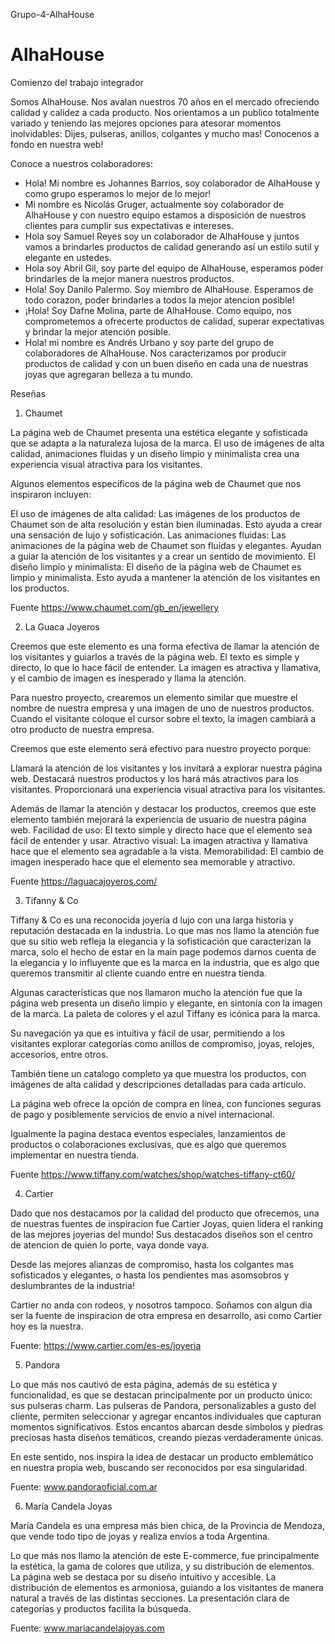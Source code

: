 Grupo-4-AlhaHouse

# AlhaHouse

Comienzo del trabajo integrador

Somos AlhaHouse. Nos avalan nuestros 70 años en el mercado ofreciendo calidad y calidez a cada producto.
Nos orientamos a un publico totalmente variado y teniendo las mejores opciones para atesorar momentos inolvidables: 
Dijes, pulseras, anillos, colgantes y mucho mas!
Conocenos a fondo en nuestra web!

Conoce a nuestros colaboradores:

- Hola! Mi nombre es Johannes Barrios, soy colaborador de AlhaHouse y como grupo esperamos lo mejor de lo mejor!
- Mi nombre es Nicolás Gruger, actualmente soy colaborador de AlhaHouse y con nuestro equipo estamos a disposición de nuestros clientes para cumplir sus expectativas e intereses.
- Hola soy Samuel Reyes soy un colaborador de AlhaHouse y juntos vamos a brindarles productos de calidad generando así un estilo sutil y elegante en ustedes.
- Hola soy Abril Gil, soy parte del equipo de AlhaHouse, esperamos poder brindarles de la mejor manera nuestros productos.
- Hola! Soy Danilo Palermo. Soy miembro de AlhaHouse. Esperamos de todo corazon, poder brindarles a todos la mejor atencion posible!
- ¡Hola! Soy Dafne Molina, parte de AlhaHouse. Como equipo, nos comprometemos a ofrecerte productos de calidad, superar expectativas y brindar la mejor atención posible.
- Hola! mi nombre es Andrés Urbano y soy parte del grupo de colaboradores de AlhaHouse. Nos caracterizamos por producir productos de calidad y con un buen diseño en cada una de nuestras joyas que agregaran belleza a tu mundo.

Reseñas  

1) Chaumet

La página web de Chaumet presenta una estética elegante y sofisticada que se adapta a la naturaleza lujosa de la marca. El uso de imágenes de alta calidad, animaciones fluidas y un diseño limpio y minimalista crea una experiencia visual atractiva para los visitantes.

Algunos elementos específicos de la página web de Chaumet que nos inspiraron incluyen:

El uso de imágenes de alta calidad: Las imágenes de los productos de Chaumet son de alta resolución y están bien iluminadas. Esto ayuda a crear una sensación de lujo y sofisticación.
Las animaciones fluidas: Las animaciones de la página web de Chaumet son fluidas y elegantes. Ayudan a guiar la atención de los visitantes y a crear un sentido de movimiento.
El diseño limpio y minimalista: El diseño de la página web de Chaumet es limpio y minimalista. Esto ayuda a mantener la atención de los visitantes en los productos.

Fuente 
https://www.chaumet.com/gb_en/jewellery 

2) La Guaca Joyeros

Creemos que este elemento es una forma efectiva de llamar la atención de los visitantes y guiarlos a través de la página web. El texto es simple y directo, lo que lo hace fácil de entender. La imagen es atractiva y llamativa, y el cambio de imagen es inesperado y llama la atención.

Para nuestro proyecto, crearemos un elemento similar que muestre el nombre de nuestra empresa y una imagen de uno de nuestros productos. Cuando el visitante coloque el cursor sobre el texto, la imagen cambiará a otro producto de nuestra empresa.

Creemos que este elemento será efectivo para nuestro proyecto porque:

Llamará la atención de los visitantes y los invitará a explorar nuestra página web.
Destacará nuestros productos y los hará más atractivos para los visitantes.
Proporcionará una experiencia visual atractiva para los visitantes.

Además de llamar la atención y destacar los productos, creemos que este elemento también mejorará la experiencia de usuario de nuestra página web.
Facilidad de uso: El texto simple y directo hace que el elemento sea fácil de entender y usar.
Atractivo visual: La imagen atractiva y llamativa hace que el elemento sea agradable a la vista.
Memorabilidad: El cambio de imagen inesperado hace que el elemento sea memorable y atractivo.

Fuente 
https://laguacajoyeros.com/

3) Tifanny & Co

Tiffany & Co es una reconocida joyería d lujo con una larga historia y reputación destacada en la industria. Lo que mas nos llamo la atención fue que su sitio web refleja  la elegancia y la sofisticación que caracterizan la marca, solo el hecho de estar en la main page podemos  darnos cuenta de la elegancia y lo influyente que es la marca en la industria, que es algo que queremos transmitir al cliente cuando entre en nuestra tienda.

Algunas características que nos llamaron mucho la atención fue que la página web  presenta un diseño limpio y elegante, en sintonía con la imagen de la marca. La paleta de colores y el  azul Tiffany  es icónica para la marca.

Su navegación ya que es intuitiva y fácil de usar, permitiendo a los visitantes explorar categorías como anillos de compromiso, joyas, relojes, accesorios, entre otros.

También tiene un catalogo completo ya que muestra los productos, con imágenes de alta calidad y descripciones detalladas para cada articulo.

La página web  ofrece la opción de compra en línea, con funciones seguras de pago y posiblemente servicios de envío a nivel internacional.

Igualmente la pagina destaca eventos especiales, lanzamientos de productos o colaboraciones exclusivas, que es algo que queremos implementar en nuestra tienda.

Fuente
https://www.tiffany.com/watches/shop/watches-tiffany-ct60/

4) Cartier

Dado que nos destacamos por la calidad del producto que ofrecemos, una de nuestras fuentes de inspiracion fue Cartier Joyas, quien lidera el ranking de las mejores joyerias del mundo! Sus destacados diseños son el centro de atencion de quien lo porte, vaya donde vaya.

Desde las mejores alianzas de compromiso, hasta los colgantes mas sofisticados y elegantes, o hasta los pendientes mas asomsobros y deslumbrantes de la industria!

Cartier no anda con rodeos, y nosotros tampoco. Soñamos con algun dia ser la fuente de inspiracion de otra empresa en desarrollo, asi como Cartier hoy es la nuestra.

Fuente:
https://www.cartier.com/es-es/joyeria

5) Pandora

Lo que más nos cautivó de esta página, además de su estética y funcionalidad, es que se destacan principalmente por un producto único: sus pulseras charm. Las pulseras de Pandora, personalizables a gusto del cliente, permiten seleccionar y agregar encantos individuales que capturan momentos significativos. Estos encantos abarcan desde símbolos y piedras preciosas hasta diseños temáticos, creando piezas verdaderamente únicas.

En este sentido, nos inspira la idea de destacar un producto emblemático en nuestra propia web, buscando ser reconocidos por esa singularidad.

Fuente: www.pandoraoficial.com.ar 

6) María Candela Joyas

María Candela es una empresa más bien chica, de la Provincia de Mendoza, que vende todo tipo de joyas y realiza envíos a toda Argentina. 

Lo que más nos llamo la atención de este E-commerce, fue principalmente la estética, la gama de colores que utiliza, y su distribución de elementos. La página web se destaca por su diseño intuitivo y accesible. La distribución de elementos es armoniosa, guiando a los visitantes de manera natural a través de las distintas secciones. La presentación clara de categorías y productos facilita la búsqueda.

Fuente: www.mariacandelajoyas.com
